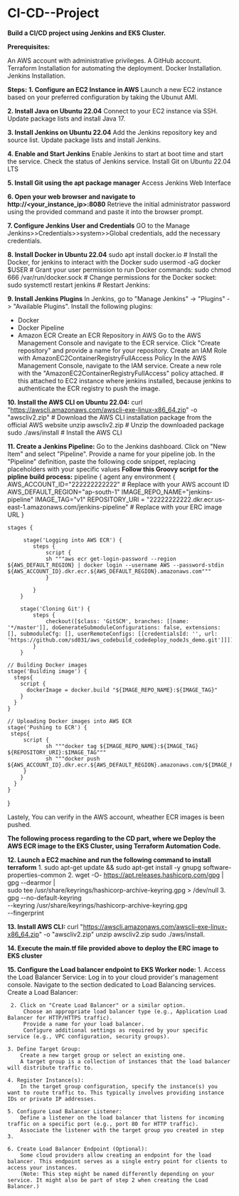 # CI-CD--Project
**Build a CI/CD project using Jenkins and EKS Cluster.**

**Prerequisites:**

An AWS account with administrative privileges.
A GitHub account.
Terraform Installation for automating the deployment.
Docker Installation.
Jenkins Installation. 

**Steps:**
**1. Configure an EC2 Instance in AWS**
   Launch a new EC2 instance based on your preferred configuration by taking the Ubunut AMI.

**2. Install Java on Ubuntu 22.04**
   Connect to your EC2 instance via SSH.
   Update package lists and install Java 17.

**3. Install Jenkins on Ubuntu 22.04**
   Add the Jenkins repository key and source list.
   Update package lists and install Jenkins.

**4. Enable and Start Jenkins**
   Enable Jenkins to start at boot time and start the service.
   Check the status of Jenkins service.
   Install Git on Ubuntu 22.04 LTS

**5. Install Git using the apt package manager**
   Access Jenkins Web Interface

**6. Open your web browser and navigate to http://<your_instance_ip>:8080**
   Retrieve the initial administrator password using the provided command and paste it into the browser prompt.

**7. Configure Jenkins User and Credentials**
   GO to the Manage Jenkins>>Credentials>>system>>Global credentials, add the necessary credentials.

**8. Install Docker in Ubuntu 22.04**
   sudo apt install docker.io            # Install the Docker, for jenkins to interact with the Docker
   sudo usermod -aG docker $USER         # Grant your user permission to run Docker commands:
   sudo chmod 666 /var/run/docker.sock   # Change permissions for the Docker socket:
   sudo systemctl restart jenkins        # Restart Jenkins:

**9. Install Jenkins Plugins**
   In Jenkins, go to "Manage Jenkins" -> "Plugins" -> "Available Plugins".
   Install the following plugins:
   - Docker
   - Docker Pipeline
   - Amazon ECR
   Create an ECR Repository in AWS
   Go to the AWS Management Console and navigate to the ECR service.
   Click "Create repository" and provide a name for your repository.
   Create an IAM Role with AmazonEC2ContainerRegistryFullAccess Policy
   In the AWS Management Console, navigate to the IAM service.
   Create a new role with the "AmazonEC2ContainerRegistryFullAccess" policy attached.    # this attached to EC2 instance where jenkins installed, because jenkins to authenticate the ECR registry to push the image.

**10. Install the AWS CLI on Ubuntu 22.04:**
    curl "https://awscli.amazonaws.com/awscli-exe-linux-x86_64.zip" -o "awscliv2.zip"    # Download the AWS CLI installation package from the official AWS website
    unzip awscliv2.zip                                                                   # Unzip the downloaded package
    sudo ./aws/install                                                                   # Install the AWS CLI

**11. Create a Jenkins Pipeline:**
    Go to the Jenkins dashboard.
    Click on "New Item" and select "Pipeline".
    Provide a name for your pipeline job.
    In the "Pipeline" definition, paste the following code snippet, replacing placeholders with your specific values
    **Follow this Groovy script for the pipline build process:**
    pipeline {
    agent any
    environment {
        AWS_ACCOUNT_ID="222222222222"                                                                                        # Replace with your AWS account ID
        AWS_DEFAULT_REGION="ap-south-1"
        IMAGE_REPO_NAME="jenkins-pipeline"
        IMAGE_TAG="v1"
        REPOSITORY_URI = "22222222222.dkr.ecr.us-east-1.amazonaws.com/jenkins-pipeline"                                      # Replace with your ERC image URL
    }
   
    stages {
        
         stage('Logging into AWS ECR') {
            steps {
                script {
                sh """aws ecr get-login-password --region ${AWS_DEFAULT_REGION} | docker login --username AWS --password-stdin ${AWS_ACCOUNT_ID}.dkr.ecr.${AWS_DEFAULT_REGION}.amazonaws.com"""
                }
                 
            }
        }
        
        stage('Cloning Git') {
            steps {
                checkout([$class: 'GitSCM', branches: [[name: '*/master']], doGenerateSubmoduleConfigurations: false, extensions: [], submoduleCfg: [], userRemoteConfigs: [[credentialsId: '', url: 'https://github.com/sd031/aws_codebuild_codedeploy_nodeJs_demo.git']]])     
            }
        }
  
    // Building Docker images
    stage('Building image') {
      steps{
        script {
          dockerImage = docker.build "${IMAGE_REPO_NAME}:${IMAGE_TAG}"
        }
      }
    }
   
    // Uploading Docker images into AWS ECR
    stage('Pushing to ECR') {
     steps{  
         script {
                sh """docker tag ${IMAGE_REPO_NAME}:${IMAGE_TAG} ${REPOSITORY_URI}:$IMAGE_TAG"""
                sh """docker push ${AWS_ACCOUNT_ID}.dkr.ecr.${AWS_DEFAULT_REGION}.amazonaws.com/${IMAGE_REPO_NAME}:${IMAGE_TAG}"""
         }
        }
      }
    }
}

Lastely, You can verify in the AWS account, wheather ECR images is been pushed.

**The following process regarding to the CD part, where we Deploy the AWS ECR image to the EKS Cluster, using Terraform Automation Code.**

**12. Launch a EC2 machine and run the following command to install terraform**
      1. sudo apt-get update && sudo apt-get install -y gnupg software-properties-common
      2. wget -O- https://apt.releases.hashicorp.com/gpg | \
         gpg --dearmor | \
         sudo tee /usr/share/keyrings/hashicorp-archive-keyring.gpg > /dev/null
      3. gpg --no-default-keyring \
         --keyring /usr/share/keyrings/hashicorp-archive-keyring.gpg \
         --fingerprint

**13. Install AWS CLI:**
    curl "https://awscli.amazonaws.com/awscli-exe-linux-x86_64.zip" -o "awscliv2.zip"
    unzip awscliv2.zip
    sudo ./aws/install.

**14. Execute the main.tf file provided above to deploy the ERC image to EKS cluster**

**15. Configure the Load balancer endpoint to EKS Worker node:**
     1. Access the Load Balancer Service:
         Log in to your cloud provider's management console.
         Navigate to the section dedicated to Load Balancing services.
         Create a Load Balancer:

     2. Click on "Create Load Balancer" or a similar option.
         Choose an appropriate load balancer type (e.g., Application Load Balancer for HTTP/HTTPS traffic).
         Provide a name for your load balancer.
         Configure additional settings as required by your specific service (e.g., VPC configuration, security groups).

    3. Define Target Group:
        Create a new target group or select an existing one.
        A target group is a collection of instances that the load balancer will distribute traffic to.

    4. Register Instance(s):
        In the target group configuration, specify the instance(s) you want to route traffic to. This typically involves providing instance IDs or private IP addresses.

    5. Configure Load Balancer Listener:
        Define a listener on the load balancer that listens for incoming traffic on a specific port (e.g., port 80 for HTTP traffic).
        Associate the listener with the target group you created in step 3.
      
    6. Create Load Balancer Endpoint (Optional):
        Some cloud providers allow creating an endpoint for the load balancer. This endpoint serves as a single entry point for clients to access your instances.
        (Note: This step might be named differently depending on your service. It might also be part of step 2 when creating the Load Balancer.)
    











